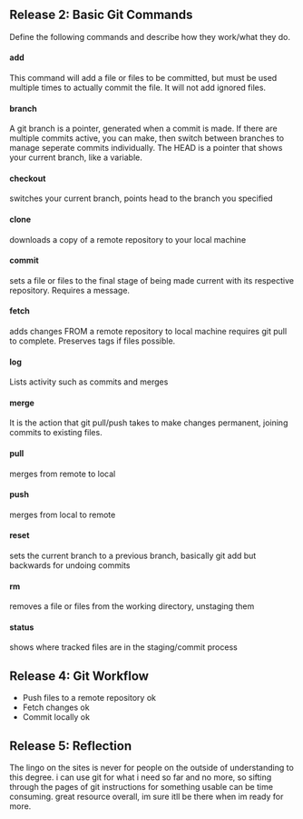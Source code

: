 ## Release 2: Basic Git Commands
Define the following commands and describe how they work/what they do.  


#### add
 This command will add a file or files to be committed, but must be used multiple times to actually commit the file. It will not add ignored files.

#### branch
 A git branch is a pointer, generated when a commit is made. If there are multiple commits active, you can make, then switch between branches to manage seperate commits individually. The HEAD is a pointer that shows your current branch, like a variable.

#### checkout
switches your current branch, points head to the branch you specified

#### clone
downloads a copy of a remote repository to your local machine

#### commit
sets a file or files to the final stage of being made current with its respective repository. Requires a message.

#### fetch
adds changes FROM a remote repository to local machine requires git pull to complete. Preserves tags if files possible.

#### log
Lists activity such as commits and merges

#### merge
It is the action that git pull/push takes to make changes permanent, joining commits to existing files.

#### pull
merges from remote to local

#### push
merges from local to remote

#### reset
sets the current branch to a previous branch, basically git add but backwards for undoing commits

#### rm
removes a file or files from the working directory, unstaging them

#### status
shows where tracked files are in the staging/commit process

## Release 4: Git Workflow

- Push files to a remote repository ok
- Fetch changes ok
- Commit locally ok

## Release 5: Reflection

The lingo on the sites is never for people on the outside of understanding to this degree. i can use git for what i need so far and no more, so sifting through the pages of git instructions for something usable can be time consuming.
great resource overall, im sure itll be there when im ready for more.